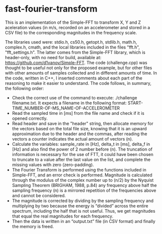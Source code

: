 # fast-fourier-transform
This is an implementation of the Simple-FFT to transform X, Y and Z aceleration values (in m/s, recorded on an accelerometer and stored in a CSV file) to the corresponding magnitudes in the frequency scale. 

The libraries used were: stdio.h, cs50.h, getopt.h, stdlib.h, math.h, complex.h, cmath, and the local libraries included in the files "fft.h", "fft_settings.h". The latter comes from the Simple-FFT library, which is header-only, with no need for build, available at: https://github.com/d1vanov/Simple-FFT.
The code (challenge.cpp) was thought to be useful not only for the proposed example, but for other files with other amounts of samples collected and in different amounts of time. In the code, written in C++, I inserted comments about each part of the reasoning to make it easier to understand. The code follows, in summary, the following order:
- Check the correct use of the command to execute: ./challenge filename.txt. It expects a filename in the following format: START-TIME_NUMBER-OF-MS_NAME-OF-ACCELEROMETER
- Read the sampled time in [ms] from the file name and check if it is opened correctly.
- Read header and save in the "header" string, then allocate memory for the vectors based on the total file size, knowing that it is an upward approximation due to the header and the commas, after reading the vectors a counter indicates the actual amount of vectors (n).
- Calculate the variables: sample_rate in [Hz], delta_t in [ms], delta_f in [Hz] and also find the power of 2 number before (n). The truncation of information is necessary for the use of FTT, it could have been chosen to truncate to a value after the last value on the list, and complete the missing values with zero (zero-padding).
- The Fourier Transform is performed using the functions included in Simple-FFT, and an error check is performed. Magnitude is calculated through the modulus of the complex number up to (n/2) by the Nyquist Sampling Theorem (BRIGHAM, 1988, p.84) any frequency above half the sampling frequency (n) is a mirrored repetition of the frequencies above and cannot be considered.
- The magnitude is corrected by dividing by the sampling frequency and multiplying by two because the energy is “divided” across the entire spectrum, including the half that is not useful. Thus, we get magnitudes that equal the real magnitudes for each frequency.
- Then the data is written in an “output.txt” file (in CSV format) and finally the memory is freed.
